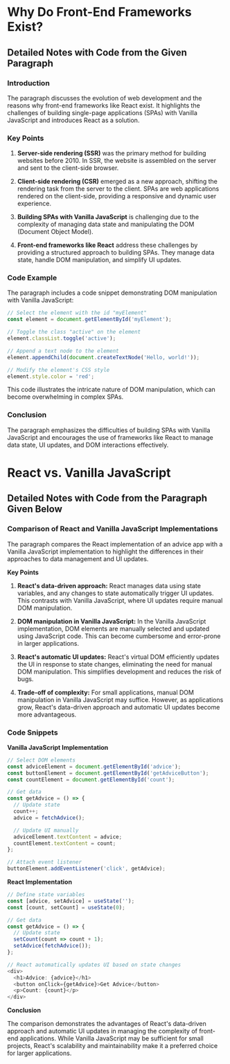 # Why Do Front-End Frameworks Exist?

## Detailed Notes with Code from the Given Paragraph

### Introduction

The paragraph discusses the evolution of web development and the reasons why front-end frameworks like React exist. It highlights the challenges of building single-page applications (SPAs) with Vanilla JavaScript and introduces React as a solution.

### Key Points

1. **Server-side rendering (SSR)** was the primary method for building websites before 2010. In SSR, the website is assembled on the server and sent to the client-side browser.

2. **Client-side rendering (CSR)** emerged as a new approach, shifting the rendering task from the server to the client. SPAs are web applications rendered on the client-side, providing a responsive and dynamic user experience.

3. **Building SPAs with Vanilla JavaScript** is challenging due to the complexity of managing data state and manipulating the DOM (Document Object Model).

4. **Front-end frameworks like React** address these challenges by providing a structured approach to building SPAs. They manage data state, handle DOM manipulation, and simplify UI updates.

### Code Example

The paragraph includes a code snippet demonstrating DOM manipulation with Vanilla JavaScript:

```javascript
// Select the element with the id "myElement"
const element = document.getElementById('myElement');

// Toggle the class "active" on the element
element.classList.toggle('active');

// Append a text node to the element
element.appendChild(document.createTextNode('Hello, world!'));

// Modify the element's CSS style
element.style.color = 'red';
```

This code illustrates the intricate nature of DOM manipulation, which can become overwhelming in complex SPAs.

### Conclusion

The paragraph emphasizes the difficulties of building SPAs with Vanilla JavaScript and encourages the use of frameworks like React to manage data state, UI updates, and DOM interactions effectively.

# React vs. Vanilla JavaScript

## Detailed Notes with Code from the Paragraph Given Below

### Comparison of React and Vanilla JavaScript Implementations

The paragraph compares the React implementation of an advice app with a Vanilla JavaScript implementation to highlight the differences in their approaches to data management and UI updates.

**Key Points**

1. **React's data-driven approach:** React manages data using state variables, and any changes to state automatically trigger UI updates. This contrasts with Vanilla JavaScript, where UI updates require manual DOM manipulation.

2. **DOM manipulation in Vanilla JavaScript:** In the Vanilla JavaScript implementation, DOM elements are manually selected and updated using JavaScript code. This can become cumbersome and error-prone in larger applications.

3. **React's automatic UI updates:** React's virtual DOM efficiently updates the UI in response to state changes, eliminating the need for manual DOM manipulation. This simplifies development and reduces the risk of bugs.

4. **Trade-off of complexity:** For small applications, manual DOM manipulation in Vanilla JavaScript may suffice. However, as applications grow, React's data-driven approach and automatic UI updates become more advantageous.

### Code Snippets

**Vanilla JavaScript Implementation**

```javascript
// Select DOM elements
const adviceElement = document.getElementById('advice');
const buttonElement = document.getElementById('getAdviceButton');
const countElement = document.getElementById('count');

// Get data
const getAdvice = () => {
  // Update state
  count++;
  advice = fetchAdvice();

  // Update UI manually
  adviceElement.textContent = advice;
  countElement.textContent = count;
};

// Attach event listener
buttonElement.addEventListener('click', getAdvice);
```

**React Implementation**

```javascript
// Define state variables
const [advice, setAdvice] = useState('');
const [count, setCount] = useState(0);

// Get data
const getAdvice = () => {
  // Update state
  setCount(count => count + 1);
  setAdvice(fetchAdvice());
};

// React automatically updates UI based on state changes
<div>
  <h1>Advice: {advice}</h1>
  <button onClick={getAdvice}>Get Advice</button>
  <p>Count: {count}</p>
</div>
```

**Conclusion**

The comparison demonstrates the advantages of React's data-driven approach and automatic UI updates in managing the complexity of front-end applications. While Vanilla JavaScript may be sufficient for small projects, React's scalability and maintainability make it a preferred choice for larger applications.
